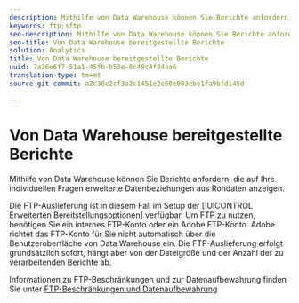 ```yaml
---
description: Mithilfe von Data Warehouse können Sie Berichte anfordern, die auf Ihre individuellen Fragen erweiterte Datenbeziehungen aus Rohdaten anzeigen.
keywords: ftp;sftp
seo-description: Mithilfe von Data Warehouse können Sie Berichte anfordern, die auf Ihre individuellen Fragen erweiterte Datenbeziehungen aus Rohdaten anzeigen.
seo-title: Von Data Warehouse bereitgestellte Berichte
solution: Analytics
title: Von Data Warehouse bereitgestellte Berichte
uuid: 7a26e6f7-51a1-45fb-b53e-8c49c4f84aa6
translation-type: tm+mt
source-git-commit: a2c38c2cf3a2c1451e2c60e003ebe1fa9bfd145d

---
```



# Von Data Warehouse bereitgestellte Berichte

Mithilfe von Data Warehouse können Sie Berichte anfordern, die auf Ihre individuellen Fragen erweiterte Datenbeziehungen aus Rohdaten anzeigen.

Die FTP-Auslieferung ist in diesem Fall im Setup der [!UICONTROL Erweiterten Bereitstellungsoptionen] verfügbar. Um FTP zu nutzen, benötigen Sie ein internes FTP-Konto oder ein Adobe FTP-Konto. Adobe richtet das FTP-Konto für Sie nicht automatisch über die Benutzeroberfläche von Data Warehouse ein. Die FTP-Auslieferung erfolgt grundsätzlich sofort, hängt aber von der Dateigröße und der Anzahl der zu verarbeitenden Berichte ab.

Informationen zu FTP-Beschränkungen und zur Datenaufbewahrung finden Sie unter [FTP-Beschränkungen und Datenaufbewahrung](../../../export/ftp-and-sftp/ftp-limits.md#concept_8CAA1D8F27B3411AB902520AD6C9A70E)
